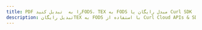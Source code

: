 ---title: PDF را به  تبدیل کنیدFODS، TEX به FODS مبدل رایگان یا Curl SDKdescription: تبدیل رایگانTEX به FODS با استفاده از Curl Cloud APIs & SDK همچنین اسناد PDF را در Cloud ایجاد، ویرایش و رندر کنید.---